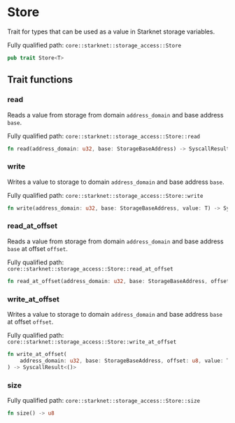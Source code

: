 # Store

Trait for types that can be used as a value in Starknet storage variables.

Fully qualified path: `core::starknet::storage_access::Store`

```rust
pub trait Store<T>
```

## Trait functions

### read

Reads a value from storage from domain `address_domain` and base address `base`.

Fully qualified path: `core::starknet::storage_access::Store::read`

```rust
fn read(address_domain: u32, base: StorageBaseAddress) -> SyscallResult<T>
```


### write

Writes a value to storage to domain `address_domain` and base address `base`.

Fully qualified path: `core::starknet::storage_access::Store::write`

```rust
fn write(address_domain: u32, base: StorageBaseAddress, value: T) -> SyscallResult<()>
```


### read_at_offset

Reads a value from storage from domain `address_domain` and base address `base` at offset `offset`.

Fully qualified path: `core::starknet::storage_access::Store::read_at_offset`

```rust
fn read_at_offset(address_domain: u32, base: StorageBaseAddress, offset: u8) -> SyscallResult<T>
```


### write_at_offset

Writes a value to storage to domain `address_domain` and base address `base` at offset `offset`.

Fully qualified path: `core::starknet::storage_access::Store::write_at_offset`

```rust
fn write_at_offset(
    address_domain: u32, base: StorageBaseAddress, offset: u8, value: T,
) -> SyscallResult<()>
```


### size

Fully qualified path: `core::starknet::storage_access::Store::size`

```rust
fn size() -> u8
```



